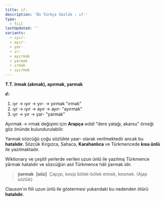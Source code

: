 ```yaml
---
title: ıř-
description: 'Ön Türkçe Sözlük : ıř-'
type:
  - fiil
lastUpdated: ''
variants:
  - ıyır-
  - ayır-
  - yar-
  - ır-
  - ayırmak
  - yarmak
  - ırmak
  - ıyırmak
---
```

**T.T. Irmak (akmak), ayırmak, yarmak**

**ıř:**

1. ıyr -> ıyır -> yır- -> yırmak "ırmak"
2. ıyr -> ıyır -> ayır -> ayır- "ayırmak"
3. ıyr -> yır -> yar- "yarmak" 

Ayırmak -> ırmak değişimi için **Arapça** _wādi_ "dere yatağı, akarsu" örneği göz önünde bulundurulabilir.

Yarmak sözcüğü çoğu sözlükte yaar- olarak verilmektedir ancak bu **hatalıdır.** Sözcük Kırgızca, Sahaca, **Karahanlıca** ve Türkmencede **kısa ünlü** ile yazılmaktadır.

Wiktionary ve çeşitli yerlerde verilen uzun ünlü ile yazılmış Türkmence ýārmak hatalıdır ve sözcüğün asıl Türkmence hâli ýarmak idir.

> **ýarmak**  **[söz]**  Çapyp, kesip bölek-bölek etmek, kesmek. (Ajap sözlük)

Clauson'ın fiili uzun ünlü ile göstermesi yukarıdaki bu nedenden ötürü **hatalıdır.**
